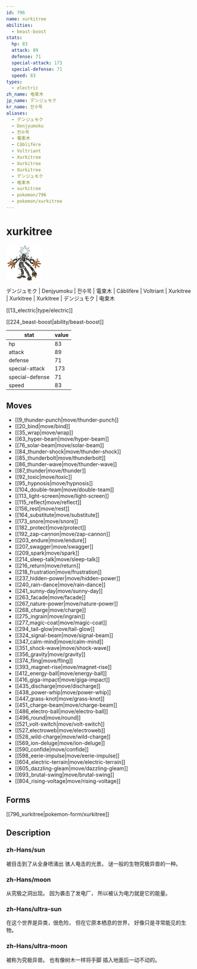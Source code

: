 ```yaml
---
id: 796
name: xurkitree
abilities:
  - beast-boost
stats:
  hp: 83
  attack: 89
  defense: 71
  special-attack: 173
  special-defense: 71
  speed: 83
types:
  - electric
zh_name: 电束木
jp_name: デンジュモク
kr_name: 전수목
aliases:
  - デンジュモク
  - Denjyumoku
  - 전수목
  - 電束木
  - Câblifère
  - Voltriant
  - Xurkitree
  - Xurkitree
  - Xurkitree
  - デンジュモク
  - 电束木
  - xurkitree
  - pokemon/796
  - pokemon/xurkitree
---
```

# xurkitree

![](https://raw.githubusercontent.com/PokeAPI/sprites/master/sprites/pokemon/796.png)

デンジュモク | Denjyumoku | 전수목 | 電束木 | Câblifère | Voltriant | Xurkitree | Xurkitree | Xurkitree | デンジュモク | 电束木

[[13_electric|type/electric]]

[[224_beast-boost|ability/beast-boost]]

|stat|value|
|---|---|
|hp|83|
|attack|89|
|defense|71|
|special-attack|173|
|special-defense|71|
|speed|83|


## Moves

- [[9_thunder-punch|move/thunder-punch]]
- [[20_bind|move/bind]]
- [[35_wrap|move/wrap]]
- [[63_hyper-beam|move/hyper-beam]]
- [[76_solar-beam|move/solar-beam]]
- [[84_thunder-shock|move/thunder-shock]]
- [[85_thunderbolt|move/thunderbolt]]
- [[86_thunder-wave|move/thunder-wave]]
- [[87_thunder|move/thunder]]
- [[92_toxic|move/toxic]]
- [[95_hypnosis|move/hypnosis]]
- [[104_double-team|move/double-team]]
- [[113_light-screen|move/light-screen]]
- [[115_reflect|move/reflect]]
- [[156_rest|move/rest]]
- [[164_substitute|move/substitute]]
- [[173_snore|move/snore]]
- [[182_protect|move/protect]]
- [[192_zap-cannon|move/zap-cannon]]
- [[203_endure|move/endure]]
- [[207_swagger|move/swagger]]
- [[209_spark|move/spark]]
- [[214_sleep-talk|move/sleep-talk]]
- [[216_return|move/return]]
- [[218_frustration|move/frustration]]
- [[237_hidden-power|move/hidden-power]]
- [[240_rain-dance|move/rain-dance]]
- [[241_sunny-day|move/sunny-day]]
- [[263_facade|move/facade]]
- [[267_nature-power|move/nature-power]]
- [[268_charge|move/charge]]
- [[275_ingrain|move/ingrain]]
- [[277_magic-coat|move/magic-coat]]
- [[294_tail-glow|move/tail-glow]]
- [[324_signal-beam|move/signal-beam]]
- [[347_calm-mind|move/calm-mind]]
- [[351_shock-wave|move/shock-wave]]
- [[356_gravity|move/gravity]]
- [[374_fling|move/fling]]
- [[393_magnet-rise|move/magnet-rise]]
- [[412_energy-ball|move/energy-ball]]
- [[416_giga-impact|move/giga-impact]]
- [[435_discharge|move/discharge]]
- [[438_power-whip|move/power-whip]]
- [[447_grass-knot|move/grass-knot]]
- [[451_charge-beam|move/charge-beam]]
- [[486_electro-ball|move/electro-ball]]
- [[496_round|move/round]]
- [[521_volt-switch|move/volt-switch]]
- [[527_electroweb|move/electroweb]]
- [[528_wild-charge|move/wild-charge]]
- [[569_ion-deluge|move/ion-deluge]]
- [[590_confide|move/confide]]
- [[598_eerie-impulse|move/eerie-impulse]]
- [[604_electric-terrain|move/electric-terrain]]
- [[605_dazzling-gleam|move/dazzling-gleam]]
- [[693_brutal-swing|move/brutal-swing]]
- [[804_rising-voltage|move/rising-voltage]]

## Forms



[[796_xurkitree|pokemon-form/xurkitree]]

## Description

### zh-Hans/sun

被目击到了从全身喷涌出
骇人电击的光景。
谜一般的生物究极异兽的一种。

### zh-Hans/moon

从究极之洞出现。
因为袭击了发电厂，
所以被认为电力就是它的能量。

### zh-Hans/ultra-sun

在这个世界是异类，很危险，
但在它原本栖息的世界，
好像只是寻常能见的生物。

### zh-Hans/ultra-moon

被称为究极异兽。
也有像树木一样将手脚
插入地面后一动不动的。

